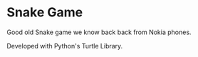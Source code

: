 # Snake Game

Good old Snake game we know back back from Nokia phones.

Developed with Python's Turtle Library.
